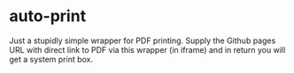 # auto-print
Just a stupidly simple wrapper for PDF printing. Supply the Github pages URL with direct link to PDF via this wrapper (in iframe) and in return you will get a system print box.
